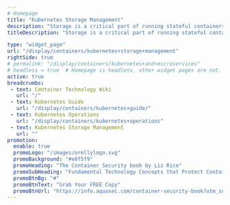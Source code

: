 ```yaml
---
# Homepage
title: "Kubernetes Storage Management"
description: "Storage is a critical part of running stateful containers, and Kubernetes offers powerful primitives for managing it. This page gathers resources about managing Kubernetes storage options and how to provision storage in Kubernetes."
titleDescription: "Storage is a critical part of running stateful containers, and Kubernetes offers powerful primitives for managing it. This page gathers resources about managing Kubernetes storage options and how to provision storage in Kubernetes." 

type: "widget_page"
url: "/display/containers/kubernetes+storage+management" 
rightSide: true 
# permalink: "/display/containers/kubernetes+and+microservices"
# headless = true  # Homepage is headless, other widget pages are not.
active: true
breadcrumbs:
 - text: Container Technology Wiki
   url: "/"
 - text: Kubernetes Guide
   url: "/display/containers/kubernetes+guide/"
 - text: Kubernetes Operations
   url: "/display/containers/kubernetes+operations"
 - text: Kubernetes Storage Management
   url: ""
promotion:
  enable: true
  promoLogo: "/images/orellylogo.svg"
  promoBackground: "#e8f5f9"
  promoHeading: "The Container Security book by Liz Rice"
  promoSubHeading: "Fundamental Technology Concepts that Protect Containerized Applications"
  promoBtnBg: "#"
  promoBtnText: "Grab Your FREE Copy"
  promoBtnUrl: "https://info.aquasec.com/container-security-book?utm_source=wiki"
---
```


